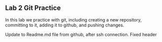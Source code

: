 ## Lab 2 Git Practice

In this lab we practice with git, including creating a new repository, committing to it, adding it to github, and pushing changes.

Update to Readme.md file from github, after ssh connection. Fixed header
